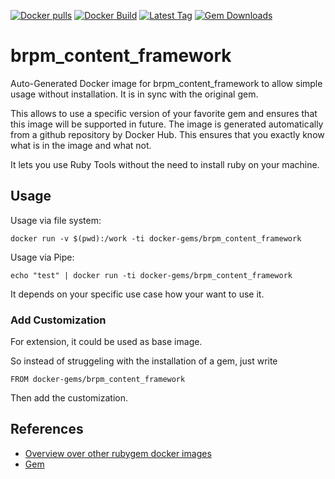 [![Docker pulls](https://img.shields.io/docker/pulls/rubygem/brpm_content_framework.svg)](https://hub.docker.com/r/rubygem/brpm_content_framework/)
[![Docker Build](https://img.shields.io/docker/automated/rubygem/brpm_content_framework.svg)](https://hub.docker.com/r/rubygem/brpm_content_framework/)
[![Latest Tag](https://img.shields.io/github/tag/docker-rubygem/brpm_content_framework.svg)](https://hub.docker.com/r/rubygem/brpm_content_framework/)
[![Gem Downloads](https://img.shields.io/gem/dt/brpm_content_framework.svg)](https://rubygems.org/gems/brpm_content_framework/)
# brpm_content_framework

Auto-Generated Docker image for brpm_content_framework to allow simple usage without installation.
It is in sync with the original gem.

This allows to use a specific version of your favorite gem and ensures that this image will be supported in future.
The image is generated automatically from a github repository by Docker Hub.
This ensures that you exactly know what is in the image and what not.

It lets you use Ruby Tools without the need to install ruby on your machine.

## Usage

Usage via file system:

`docker run -v $(pwd):/work -ti docker-gems/brpm_content_framework`

Usage via Pipe:

`echo "test" | docker run -ti docker-gems/brpm_content_framework`

It depends on your specific use case how your want to use it.

### Add Customization

For extension, it could be used as base image.

So instead of struggeling with the installation of a gem, just write

`FROM docker-gems/brpm_content_framework`

Then add the customization.

## References

 - [Overview over other rubygem docker images](https://github.com/thinkbot/docker-rubygem)
 - [Gem](https://rubygems.org/gems/brpm_content_framework/)
